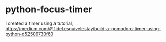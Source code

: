 # python-focus-timer

I created a timer using a tutorial, https://medium.com/@fidel.esquivelestay/build-a-pomodoro-timer-using-python-d52509730f60
